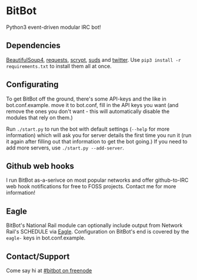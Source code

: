# BitBot
Python3 event-driven modular IRC bot!

## Dependencies
[BeautifulSoup4](https://pypi.python.org/pypi/beautifulsoup4), [requests](https://pypi.org/project/requests/), [scrypt](https://pypi.python.org/pypi/scrypt), [suds](https://pypi.python.org/pypi/suds-jurko) and [twitter](https://pypi.python.org/pypi/twitter). Use `pip3 install -r requirements.txt` to install them all at once.

## Configurating
To get BitBot off the ground, there's some API-keys and the like in bot.conf.example. move it to bot.conf, fill in the API keys you want (and remove the ones you don't want - this will automatically disable the modules that rely on them.)

Run `./start.py` to run the bot with default settings (`--help` for more information) which will ask you for server details the first time you run it (run it again after filling out that information to get the bot going.) If you need to add more servers, use `./start.py --add-server`.

## Github web hooks
I run BitBot as-a-serivce on most popular networks and offer github-to-IRC web hook notifications for free to FOSS projects. Contact me for more information!

## Eagle
BitBot's National Rail module can optionally include output from Network Rail's SCHEDULE via [Eagle](https://github.com/EvelynSubarrow/Eagle). Configuration on BitBot's end is covered by the `eagle-` keys in bot.conf.example.

## Contact/Support
Come say hi at [#bitbot on freenode](https://webchat.freenode.net/?channels=#bitbot)
